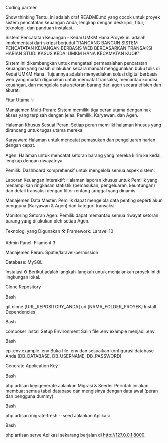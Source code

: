 Coding partner

Show thinking
Tentu, ini adalah draf README.md yang cocok untuk proyek sistem pencatatan keuangan Anda, lengkap dengan deskripsi, fitur, teknologi, dan panduan instalasi.

Sistem Pencatatan Keuangan - Kedai UMKM Hana
Proyek ini adalah implementasi dari skripsi berjudul "RANCANG BANGUN SISTEM PENCATATAN KEUANGAN BERBASIS WEB BERDASARKAN TRANSAKSI HARIAN STUDI KASUS KEDAI UMKM HANA KECAMATAN KUOK".


Sistem ini dikembangkan untuk mengatasi permasalahan pencatatan keuangan yang masih dilakukan secara manual menggunakan buku tulis di Kedai UMKM Hana. Tujuannya adalah menyediakan solusi digital berbasis web yang mudah digunakan untuk mencatat transaksi, memantau kondisi keuangan, dan mengelola data setoran barang dari agen secara efisien dan akurat.



Fitur Utama ✨

Manajemen Multi-Peran: Sistem memiliki tiga peran utama dengan hak akses yang terpisah dengan jelas: Pemilik, Karyawan, dan Agen.

Halaman Khusus Sesuai Peran: Setiap peran memiliki halaman khusus yang dirancang untuk tugas utama mereka:


Karyawan: Halaman untuk mencatat pemasukan dan pengeluaran harian dengan cepat.


Agen: Halaman untuk mencatat setoran barang yang mereka kirim ke kedai, lengkap dengan riwayatnya.

Pemilik: Dashboard komprehensif untuk mengelola semua aspek sistem.


Laporan Keuangan Interaktif: Halaman laporan khusus untuk Pemilik yang menampilkan ringkasan statistik (pemasukan, pengeluaran, keuntungan) dan detail transaksi dengan filter rentang tanggal yang dinamis.


Manajemen Data Master: Pemilik dapat mengelola data penting seperti akun pengguna (Karyawan & Agen) dan kategori transaksi.


Monitoring Setoran Agen: Pemilik dapat memantau semua riwayat setoran barang yang dilakukan oleh setiap Agen.

Teknologi yang Digunakan 🛠️
Framework: Laravel 10

Admin Panel: Filament 3

Manajemen Peran: Spatie/laravel-permission

Database: MySQL

Instalasi ⚙️
Berikut adalah langkah-langkah untuk menjalankan proyek ini di lingkungan lokal.

Clone Repository

Bash

git clone [URL_REPOSITORY_ANDA]
cd [NAMA_FOLDER_PROYEK]
Install Dependencies

Bash

composer install
Setup Environment
Salin file .env.example menjadi .env.

Bash

cp .env.example .env
Buka file .env dan sesuaikan konfigurasi database Anda (DB_DATABASE, DB_USERNAME, DB_PASSWORD).

Generate Application Key

Bash

php artisan key:generate
Jalankan Migrasi & Seeder
Perintah ini akan membuat semua tabel database dan mengisinya dengan data awal (peran dan pengguna dummy).

Bash

php artisan migrate:fresh --seed
Jalankan Aplikasi

Bash

php artisan serve
Aplikasi sekarang berjalan di http://127.0.0.1:8000.